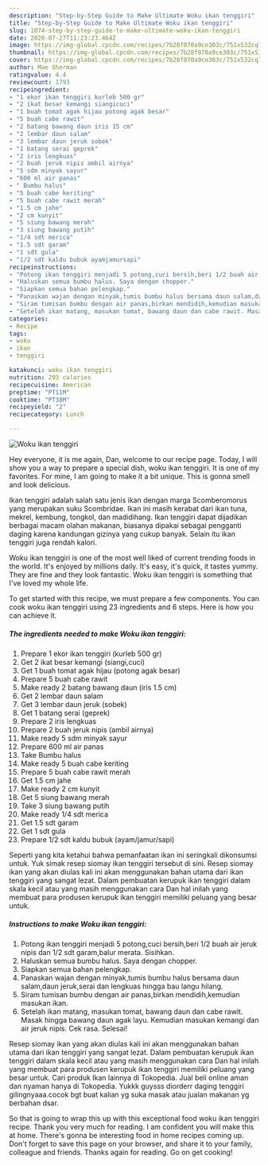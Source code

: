 ```yaml
---
description: "Step-by-Step Guide to Make Ultimate Woku ikan tenggiri"
title: "Step-by-Step Guide to Make Ultimate Woku ikan tenggiri"
slug: 1074-step-by-step-guide-to-make-ultimate-woku-ikan-tenggiri
date: 2020-07-27T11:23:23.464Z
image: https://img-global.cpcdn.com/recipes/7b28f070a9ce303c/751x532cq70/woku-ikan-tenggiri-foto-resep-utama.jpg
thumbnail: https://img-global.cpcdn.com/recipes/7b28f070a9ce303c/751x532cq70/woku-ikan-tenggiri-foto-resep-utama.jpg
cover: https://img-global.cpcdn.com/recipes/7b28f070a9ce303c/751x532cq70/woku-ikan-tenggiri-foto-resep-utama.jpg
author: Mae Sherman
ratingvalue: 4.4
reviewcount: 1793
recipeingredient:
- "1 ekor ikan tenggiri kurleb 500 gr"
- "2 ikat besar kemangi siangicuci"
- "1 buah tomat agak hijau potong agak besar"
- "5 buah cabe rawit"
- "2 batang bawang daun iris 15 cm"
- "2 lembar daun salam"
- "3 lembar daun jeruk sobek"
- "1 batang serai geprek"
- "2 iris lengkuas"
- "2 buah jeruk nipis ambil airnya"
- "5 sdm minyak sayur"
- "600 ml air panas"
- " Bumbu halus"
- "5 buah cabe keriting"
- "5 buah cabe rawit merah"
- "1.5 cm jahe"
- "2 cm kunyit"
- "5 siung bawang merah"
- "3 siung bawang putih"
- "1/4 sdt merica"
- "1.5 sdt garam"
- "1 sdt gula"
- "1/2 sdt kaldu bubuk ayamjamursapi"
recipeinstructions:
- "Potong ikan tenggiri menjadi 5 potong,cuci bersih,beri 1/2 buah air jeruk nipis dan 1/2 sdt garam,balur merata. Sisihkan."
- "Haluskan semua bumbu halus. Saya dengan chopper."
- "Siapkan semua bahan pelengkap."
- "Panaskan wajan dengan minyak,tumis bumbu halus bersama daun salam,daun jeruk,serai dan lengkuas hingga bau langu hilang."
- "Siram tumisan bumbu dengan air panas,birkan mendidih,kemudian masukan ikan."
- "Setelah ikan matang, masukan tomat, bawang daun dan cabe rawit. Masak hingga bawang daun agak layu. Kemudian masukan kemangi dan air jeruk nipis. Cek rasa. Selesai!"
categories:
- Recipe
tags:
- woku
- ikan
- tenggiri

katakunci: woku ikan tenggiri 
nutrition: 293 calories
recipecuisine: American
preptime: "PT11M"
cooktime: "PT38M"
recipeyield: "2"
recipecategory: Lunch

---
```



![Woku ikan tenggiri](https://img-global.cpcdn.com/recipes/7b28f070a9ce303c/751x532cq70/woku-ikan-tenggiri-foto-resep-utama.jpg)

Hey everyone, it is me again, Dan, welcome to our recipe page. Today, I will show you a way to prepare a special dish, woku ikan tenggiri. It is one of my favorites. For mine, I am going to make it a bit unique. This is gonna smell and look delicious.

Ikan tenggiri adalah salah satu jenis ikan dengan marga Scomberomorus yang merupakan suku Scombridae. Ikan ini masih kerabat dari ikan tuna, mekrel, kembung, tongkol, dan madidihang. Ikan tenggiri dapat dijadikan berbagai macam olahan makanan, biasanya dipakai sebagai pengganti daging karena kandungan gizinya yang cukup banyak. Selain itu ikan tenggiri juga rendah kalori.

Woku ikan tenggiri is one of the most well liked of current trending foods in the world. It's enjoyed by millions daily. It's easy, it's quick, it tastes yummy. They are fine and they look fantastic. Woku ikan tenggiri is something that I've loved my whole life.


To get started with this recipe, we must prepare a few components. You can cook woku ikan tenggiri using 23 ingredients and 6 steps. Here is how you can achieve it.

<!--inarticleads1-->

##### The ingredients needed to make Woku ikan tenggiri:

1. Prepare 1 ekor ikan tenggiri (kurleb 500 gr)
1. Get 2 ikat besar kemangi (siangi,cuci)
1. Get 1 buah tomat agak hijau (potong agak besar)
1. Prepare 5 buah cabe rawit
1. Make ready 2 batang bawang daun (iris 1.5 cm)
1. Get 2 lembar daun salam
1. Get 3 lembar daun jeruk (sobek)
1. Get 1 batang serai (geprek)
1. Prepare 2 iris lengkuas
1. Prepare 2 buah jeruk nipis (ambil airnya)
1. Make ready 5 sdm minyak sayur
1. Prepare 600 ml air panas
1. Take  Bumbu halus
1. Make ready 5 buah cabe keriting
1. Prepare 5 buah cabe rawit merah
1. Get 1.5 cm jahe
1. Make ready 2 cm kunyit
1. Get 5 siung bawang merah
1. Take 3 siung bawang putih
1. Make ready 1/4 sdt merica
1. Get 1.5 sdt garam
1. Get 1 sdt gula
1. Prepare 1/2 sdt kaldu bubuk (ayam/jamur/sapi)


Seperti yang kita ketahui bahwa pemanfaatan ikan ini seringkali dikonsumsi untuk. Yuk simak resep siomay ikan tenggiri tersebut di sini. Resep siomay ikan yang akan diulas kali ini akan menggunakan bahan utama dari ikan tenggiri yang sangat lezat. Dalam pembuatan kerupuk ikan tenggiri dalam skala kecil atau yang masih menggunakan cara Dan hal inilah yang membuat para produsen kerupuk ikan tenggiri memiliki peluang yang besar untuk. 

<!--inarticleads2-->

##### Instructions to make Woku ikan tenggiri:

1. Potong ikan tenggiri menjadi 5 potong,cuci bersih,beri 1/2 buah air jeruk nipis dan 1/2 sdt garam,balur merata. Sisihkan.
1. Haluskan semua bumbu halus. Saya dengan chopper.
1. Siapkan semua bahan pelengkap.
1. Panaskan wajan dengan minyak,tumis bumbu halus bersama daun salam,daun jeruk,serai dan lengkuas hingga bau langu hilang.
1. Siram tumisan bumbu dengan air panas,birkan mendidih,kemudian masukan ikan.
1. Setelah ikan matang, masukan tomat, bawang daun dan cabe rawit. Masak hingga bawang daun agak layu. Kemudian masukan kemangi dan air jeruk nipis. Cek rasa. Selesai!


Resep siomay ikan yang akan diulas kali ini akan menggunakan bahan utama dari ikan tenggiri yang sangat lezat. Dalam pembuatan kerupuk ikan tenggiri dalam skala kecil atau yang masih menggunakan cara Dan hal inilah yang membuat para produsen kerupuk ikan tenggiri memiliki peluang yang besar untuk. Cari produk Ikan lainnya di Tokopedia. Jual beli online aman dan nyaman hanya di Tokopedia. Yukkk guysss diorderr daging tenggiri gilingnyaaa.cocok bgt buat kalian yg suka masak atau jualan makanan yg berbahan dsar. 

So that is going to wrap this up with this exceptional food woku ikan tenggiri recipe. Thank you very much for reading. I am confident you will make this at home. There's gonna be interesting food in home recipes coming up. Don't forget to save this page on your browser, and share it to your family, colleague and friends. Thanks again for reading. Go on get cooking!
